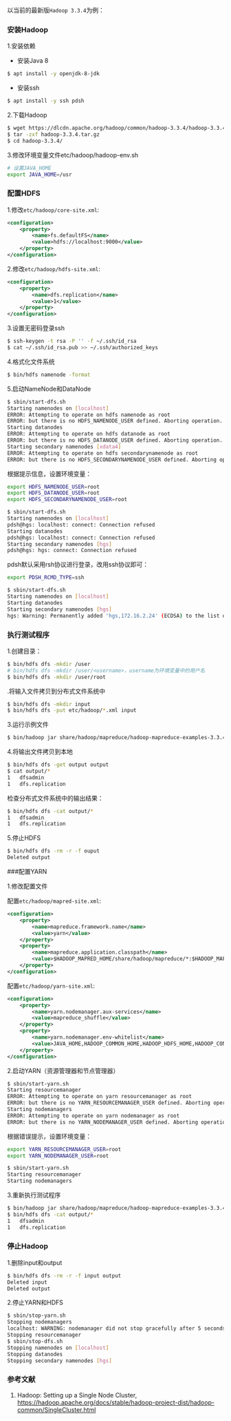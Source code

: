 以当前的最新版`Hadoop 3.3.4`为例：

### 安装Hadoop

1.安装依赖

* 安装Java 8

```bash
$ apt install -y openjdk-8-jdk
```

* 安装ssh

```bash
$ apt install -y ssh pdsh
```

2.下载Hadoop

```bash
$ wget https://dlcdn.apache.org/hadoop/common/hadoop-3.3.4/hadoop-3.3.4.tar.gz
$ tar -zxf hadoop-3.3.4.tar.gz
$ cd hadoop-3.3.4/
```

3.修改环境变量文件etc/hadoop/hadoop-env.sh

```bash
# 设置JAVA_HOME
export JAVA_HOME=/usr
```

### 配置HDFS

1.修改`etc/hadoop/core-site.xml`:

```xml
<configuration>
    <property>
        <name>fs.defaultFS</name>
        <value>hdfs://localhost:9000</value>
    </property>
</configuration>
```

2.修改`etc/hadoop/hdfs-site.xml`:

```xml
<configuration>
    <property>
        <name>dfs.replication</name>
        <value>1</value>
    </property>
</configuration>
```

3.设置无密码登录ssh

```bash
$ ssh-keygen -t rsa -P '' -f ~/.ssh/id_rsa
$ cat ~/.ssh/id_rsa.pub >> ~/.ssh/authorized_keys
```

4.格式化文件系统

```bash
$ bin/hdfs namenode -format
```

5.启动NameNode和DataNode

```bash
$ sbin/start-dfs.sh
Starting namenodes on [localhost]
ERROR: Attempting to operate on hdfs namenode as root
ERROR: but there is no HDFS_NAMENODE_USER defined. Aborting operation.
Starting datanodes
ERROR: Attempting to operate on hdfs datanode as root
ERROR: but there is no HDFS_DATANODE_USER defined. Aborting operation.
Starting secondary namenodes [xdata4]
ERROR: Attempting to operate on hdfs secondarynamenode as root
ERROR: but there is no HDFS_SECONDARYNAMENODE_USER defined. Aborting operation.
```

根据提示信息，设置环境变量：

```bash
export HDFS_NAMENODE_USER=root
export HDFS_DATANODE_USER=root
export HDFS_SECONDARYNAMENODE_USER=root
```

```bash
$ sbin/start-dfs.sh 
Starting namenodes on [localhost]
pdsh@hgs: localhost: connect: Connection refused
Starting datanodes
pdsh@hgs: localhost: connect: Connection refused
Starting secondary namenodes [hgs]
pdsh@hgs: hgs: connect: Connection refused
```

pdsh默认采用rsh协议进行登录，改用ssh协议即可：

```bash
export PDSH_RCMD_TYPE=ssh
```

```bash
$ sbin/start-dfs.sh
Starting namenodes on [localhost]
Starting datanodes
Starting secondary namenodes [hgs]
hgs: Warning: Permanently added 'hgs,172.16.2.24' (ECDSA) to the list of known hosts.
```

### 执行测试程序

1.创建目录：

```bash
$ bin/hdfs dfs -mkdir /user
# bin/hdfs dfs -mkdir /user/<username>，username为环境变量中的用户名
$ bin/hdfs dfs -mkdir /user/root
```

.将输入文件拷贝到分布式文件系统中

```bash
$ bin/hdfs dfs -mkdir input
$ bin/hdfs dfs -put etc/hadoop/*.xml input
```

3.运行示例文件

```bash
$ bin/hadoop jar share/hadoop/mapreduce/hadoop-mapreduce-examples-3.3.4.jar grep input output 'dfs[a-z.]+'
```

4.将输出文件拷贝到本地

```bash
$ bin/hdfs dfs -get output output
$ cat output/*
1	dfsadmin
1	dfs.replication
```

检查分布式文件系统中的输出结果：

```bash
$ bin/hdfs dfs -cat output/*
1	dfsadmin
1	dfs.replication
```

5.停止HDFS

```bash
$ bin/hdfs dfs -rm -r -f ouput
Deleted output
```

###配置YARN

1.修改配置文件

配置`etc/hadoop/mapred-site.xml`:

```xml
<configuration>
    <property>
        <name>mapreduce.framework.name</name>
        <value>yarn</value>
    </property>
    <property>
        <name>mapreduce.application.classpath</name>
        <value>$HADOOP_MAPRED_HOME/share/hadoop/mapreduce/*:$HADOOP_MAPRED_HOME/share/hadoop/mapreduce/lib/*</value>
    </property>
</configuration>
```

配置`etc/hadoop/yarn-site.xml`:

```xml
<configuration>
    <property>
        <name>yarn.nodemanager.aux-services</name>
        <value>mapreduce_shuffle</value>
    </property>
    <property>
        <name>yarn.nodemanager.env-whitelist</name>
        <value>JAVA_HOME,HADOOP_COMMON_HOME,HADOOP_HDFS_HOME,HADOOP_CONF_DIR,CLASSPATH_PREPEND_DISTCACHE,HADOOP_YARN_HOME,HADOOP_HOME,PATH,LANG,TZ,HADOOP_MAPRED_HOME</value>
    </property>
</configuration>
```

2.启动YARN（资源管理器和节点管理器）

```bash
$ sbin/start-yarn.sh
Starting resourcemanager
ERROR: Attempting to operate on yarn resourcemanager as root
ERROR: but there is no YARN_RESOURCEMANAGER_USER defined. Aborting operation.
Starting nodemanagers
ERROR: Attempting to operate on yarn nodemanager as root
ERROR: but there is no YARN_NODEMANAGER_USER defined. Aborting operation.
```

根据错误提示，设置环境变量：

```bash
export YARN_RESOURCEMANAGER_USER=root
export YARN_NODEMANAGER_USER=root
```

```bash
$ sbin/start-yarn.sh
Starting resourcemanager
Starting nodemanagers
```

3.重新执行测试程序

```bash
$ bin/hadoop jar share/hadoop/mapreduce/hadoop-mapreduce-examples-3.3.4.jar grep input output 'dfs[a-z.]+'
$ bin/hdfs dfs -cat output/*
1	dfsadmin
1	dfs.replication
```

### 停止Hadoop

1.删除input和output

```bash
$ bin/hdfs dfs -rm -r -f input output
Deleted input
Deleted output
```

2.停止YARN和HDFS

```bash
$ sbin/stop-yarn.sh
Stopping nodemanagers
localhost: WARNING: nodemanager did not stop gracefully after 5 seconds: Trying to kill with kill -9
Stopping resourcemanager
$ sbin/stop-dfs.sh
Stopping namenodes on [localhost]
Stopping datanodes
Stopping secondary namenodes [hgs]
```

### 参考文献

1. Hadoop: Setting up a Single Node Cluster, https://hadoop.apache.org/docs/stable/hadoop-project-dist/hadoop-common/SingleCluster.html